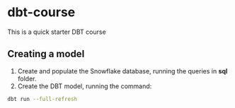 # dbt-course
This is a quick starter DBT course

## Creating a model

1. Create and populate the Snowflake database, running the queries in **sql** folder.
2. Create the DBT model, running the command:

```bash
dbt run --full-refresh
```
